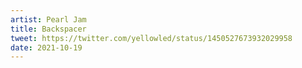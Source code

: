 ```yaml
---
artist: Pearl Jam
title: Backspacer
tweet: https://twitter.com/yellowled/status/1450527673932029958
date: 2021-10-19
---
```

